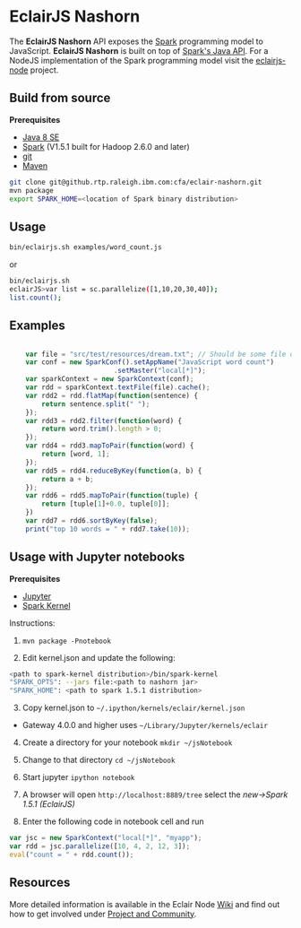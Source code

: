 EclairJS Nashorn
===================
The **EclairJS Nashorn** API exposes the [Spark](http://spark.apache.org/) programming model to JavaScript.  **EclairJS Nashorn** is built on top of [Spark's Java API](http://spark.apache.org/docs/latest/api/java/index.html). For a NodeJS implementation of the Spark programming model visit the [eclairjs-node](https://github.com/EclairJS/eclairjs-node) project.

## Build from source
**Prerequisites**

 - [Java 8 SE](http://www.oracle.com/technetwork/java/javase/downloads/jdk8-downloads-2133151.html)
 - [Spark](http://spark.apache.org/downloads.html) (V1.5.1 built for Hadoop 2.6.0 and later)
 - [git](http://git-scm.com/)
 - [Maven](https://maven.apache.org/)

```bash
git clone git@github.rtp.raleigh.ibm.com:cfa/eclair-nashorn.git
mvn package
export SPARK_HOME=<location of Spark binary distribution>
```

## Usage
```bash
bin/eclairjs.sh examples/word_count.js
```

or
```bash
bin/eclairjs.sh
eclairJS>var list = sc.parallelize([1,10,20,30,40]);
list.count();

```

## Examples
```javascript

    var file = "src/test/resources/dream.txt"; // Should be some file on your system
    var conf = new SparkConf().setAppName("JavaScript word count")
                          .setMaster("local[*]");
    var sparkContext = new SparkContext(conf);
    var rdd = sparkContext.textFile(file).cache();
    var rdd2 = rdd.flatMap(function(sentence) {
        return sentence.split(" ");
    });
    var rdd3 = rdd2.filter(function(word) {
        return word.trim().length > 0;
    });
    var rdd4 = rdd3.mapToPair(function(word) {
        return [word, 1];
    });
    var rdd5 = rdd4.reduceByKey(function(a, b) {
        return a + b;
    });
    var rdd6 = rdd5.mapToPair(function(tuple) {
        return [tuple[1]+0.0, tuple[0]];
    })
    var rdd7 = rdd6.sortByKey(false);
    print("top 10 words = " + rdd7.take(10));

```

## Usage with Jupyter notebooks
**Prerequisites**

- [Jupyter](http://jupyter.org/)
- [Spark Kernel](https://github.com/ibm-et/spark-kernel)

Instructions:

1. ```mvn package -Pnotebook```

2. Edit kernel.json and update the following:
 ```bash
 <path to spark-kernel distribution>/bin/spark-kernel
 "SPARK_OPTS": --jars file:<path to nashorn jar>
 "SPARK_HOME": <path to spark 1.5.1 distribution>
 ```

3. Copy kernel.json to ```~/.ipython/kernels/eclair/kernel.json```
 * Gateway 4.0.0 and higher uses ```~/Library/Jupyter/kernels/eclair```

4. Create a directory for your notebook ```mkdir ~/jsNotebook```

5. Change to that directory ```cd ~/jsNotebook```

6. Start jupyter ```ipython notebook```

7. A browser will open ```http://localhost:8889/tree``` select the *new->Spark 1.5.1 (EclairJS)*

8. Enter the following code in notebook cell and run
 ```javascript
 var jsc = new SparkContext("local[*]", "myapp");
 var rdd = jsc.parallelize([10, 4, 2, 12, 3]);
 eval("count = " + rdd.count());
 ```

## Resources
More detailed information is available in the Eclair Node [Wiki](https://github.com/EclairJS/eclairjs-node/wikis/home) and find out how to get involved under [Project and Community](https://github.com/EclairJS/eclairjs-node/wikis/Project-and-Community).


